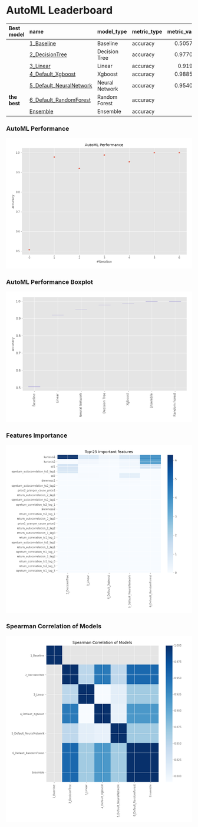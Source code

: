# AutoML Leaderboard

| Best model   | name                                                         | model_type     | metric_type   |   metric_value |   train_time |
|:-------------|:-------------------------------------------------------------|:---------------|:--------------|---------------:|-------------:|
|              | [1_Baseline](1_Baseline/README.md)                           | Baseline       | accuracy      |       0.505747 |        12.1  |
|              | [2_DecisionTree](2_DecisionTree/README.md)                   | Decision Tree  | accuracy      |       0.977011 |        27.6  |
|              | [3_Linear](3_Linear/README.md)                               | Linear         | accuracy      |       0.91954  |        18.49 |
|              | [4_Default_Xgboost](4_Default_Xgboost/README.md)             | Xgboost        | accuracy      |       0.988506 |        25.46 |
|              | [5_Default_NeuralNetwork](5_Default_NeuralNetwork/README.md) | Neural Network | accuracy      |       0.954023 |        19.59 |
| **the best** | [6_Default_RandomForest](6_Default_RandomForest/README.md)   | Random Forest  | accuracy      |       1        |        21.38 |
|              | [Ensemble](Ensemble/README.md)                               | Ensemble       | accuracy      |       1        |         0.26 |

### AutoML Performance
![AutoML Performance](ldb_performance.png)

### AutoML Performance Boxplot
![AutoML Performance Boxplot](ldb_performance_boxplot.png)

### Features Importance
![features importance across models](features_heatmap.png)



### Spearman Correlation of Models
![models spearman correlation](correlation_heatmap.png)

